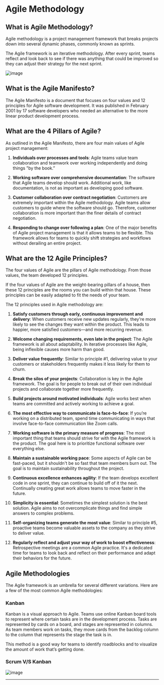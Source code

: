 # Agile Methodology

## What is Agile Methodology?

Agile methodology is a project management framework that breaks projects down into several dynamic phases, commonly known as sprints. 

The Agile framework is an iterative methodology. After every sprint, teams reflect and look back to see if there was anything that could be improved so they can adjust their strategy for the next sprint.

![image](https://github.com/user-attachments/assets/46e8bdc0-5f2d-4eb4-aebe-e385ba62edd0)

## What is the Agile Manifesto?

The Agile Manifesto is a document that focuses on four values and 12 principles for Agile software development. It was published in February 2001 by 17 software developers who needed an alternative to the more linear product development process.

## What are the 4 Pillars of Agile?

As outlined in the Agile Manifesto, there are four main values of Agile project management:

1. **Individuals over processes and tools**: Agile teams value team collaboration and teamwork over working independently and doing things "by the book.”

2. **Working software over comprehensive documentation**: The software that Agile teams develop should work. Additional work, like documentation, is not as important as developing good software.

3. **Customer collaboration over contract negotiation**: Customers are extremely important within the Agile methodology. Agile teams allow customers to guide where the software should go. Therefore, customer collaboration is more important than the finer details of contract negotiation.

4. **Responding to change over following a plan**: One of the major benefits of Agile project management is that it allows teams to be flexible. This framework allows for teams to quickly shift strategies and workflows without derailing an entire project.

## What are the 12 Agile Principles?

The four values of Agile are the pillars of Agile methodology. From those values, the team developed 12 principles. 

If the four values of Agile are the weight-bearing pillars of a house, then these 12 principles are the rooms you can build within that house. These principles can be easily adapted to fit the needs of your team. 

The 12 principles used in Agile methodology are:

1. **Satisfy customers through early, continuous improvement and delivery**: When customers receive new updates regularly, they're more likely to see the changes they want within the product. This leads to happier, more satisfied customers—and more recurring revenue.

2. **Welcome changing requirements, even late in the project**: The Agile framework is all about adaptability. In iterative processes like Agile, being inflexible causes more harm than good. 

3. **Deliver value frequently**: Similar to principle #1, delivering value to your customers or stakeholders frequently makes it less likely for them to churn. 

4. **Break the silos of your projects**: Collaboration is key in the Agile framework. The goal is for people to break out of their own individual projects and collaborate together more frequently. 

5. **Build projects around motivated individuals**: Agile works best when teams are committed and actively working to achieve a goal. 

6. **The most effective way to communicate is face-to-face**: If you’re working on a distributed team, spend time communicating in ways that involve face-to-face communication like Zoom calls. 

7. **Working software is the primary measure of progress**: The most important thing that teams should strive for with the Agile framework is the product. The goal here is to prioritize functional software over everything else.

8. **Maintain a sustainable working pace**: Some aspects of Agile can be fast-paced, but it shouldn't be so fast that team members burn out. The goal is to maintain sustainability throughout the project.

9. **Continuous excellence enhances agility**: If the team develops excellent code in one sprint, they can continue to build off of it the next. Continually creating great work allows teams to move faster in the future. 

10. **Simplicity is essential**: Sometimes the simplest solution is the best solution. Agile aims to not overcomplicate things and find simple answers to complex problems. 

11. **Self-organizing teams generate the most value**: Similar to principle #5, proactive teams become valuable assets to the company as they strive to deliver value.

12. **Regularly reflect and adjust your way of work to boost effectiveness**: Retrospective meetings are a common Agile practice. It's a dedicated time for teams to look back and reflect on their performance and adapt their behaviors for the future.

## Agile Methodologies

The Agile framework is an umbrella for several different variations. Here are a few of the most common Agile methodologies:

### Kanban

Kanban is a visual approach to Agile. Teams use online Kanban board tools to represent where certain tasks are in the development process. Tasks are represented by cards on a board, and stages are represented in columns. As team members work on tasks, they move cards from the backlog column to the column that represents the stage the task is in.

This method is a good way for teams to identify roadblocks and to visualize the amount of work that’s getting done.

### Scrum V/S Kanban

![image](https://github.com/user-attachments/assets/31c4f25b-38fe-42c3-8c34-7a3c2423ab6c)


---




